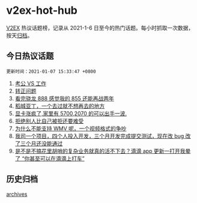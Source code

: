 # v2ex-hot-hub

[V2EX](https://www.v2ex.com/) 热议话题榜，记录从 2021-1-6 日至今的热门话题。每小时抓取一次数据，按天[归档](./archives)。

## 今日热议话题

```更新时间：2021-01-07 15:33:47 +0800```

1. [考公 VS 工作](https://www.v2ex.com/t/742220)
1. [转正问题](https://www.v2ex.com/t/742412)
1. [看完骁龙 888 感觉我的 855 还能再战两年](https://www.v2ex.com/t/742386)
1. [稻城亚丁，一个去过就不想再去的地方](https://www.v2ex.com/t/742310)
1. [显卡涨疯了,家里有 5700,2070 的可以出手一波.](https://www.v2ex.com/t/742427)
1. [拒绝别人比自己被拒还要难受](https://www.v2ex.com/t/742373)
1. [为什么不能支持 WMV 呢，一个视频格式的争吵](https://www.v2ex.com/t/742438)
1. [我司一个项目，四个人投入开发，三个月开发完成提交测试，现在改 bug 改了三个月还没能通过](https://www.v2ex.com/t/742237)
1. [是不是不搞花里胡哨的复杂业务就真的活不下去？滴滴 app 更新一打开我晕了 “你甚至可以在滴滴上打车”](https://www.v2ex.com/t/742521)


## 历史归档

[archives](./archives)
